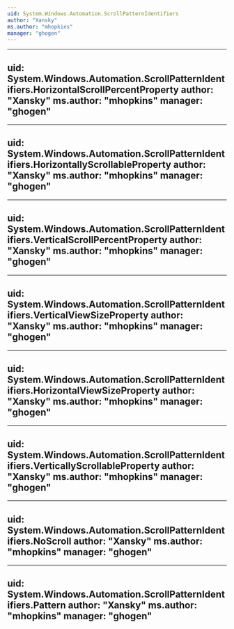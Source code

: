 ```yaml
---
uid: System.Windows.Automation.ScrollPatternIdentifiers
author: "Xansky"
ms.author: "mhopkins"
manager: "ghogen"
---
```


---
uid: System.Windows.Automation.ScrollPatternIdentifiers.HorizontalScrollPercentProperty
author: "Xansky"
ms.author: "mhopkins"
manager: "ghogen"
---

---
uid: System.Windows.Automation.ScrollPatternIdentifiers.HorizontallyScrollableProperty
author: "Xansky"
ms.author: "mhopkins"
manager: "ghogen"
---

---
uid: System.Windows.Automation.ScrollPatternIdentifiers.VerticalScrollPercentProperty
author: "Xansky"
ms.author: "mhopkins"
manager: "ghogen"
---

---
uid: System.Windows.Automation.ScrollPatternIdentifiers.VerticalViewSizeProperty
author: "Xansky"
ms.author: "mhopkins"
manager: "ghogen"
---

---
uid: System.Windows.Automation.ScrollPatternIdentifiers.HorizontalViewSizeProperty
author: "Xansky"
ms.author: "mhopkins"
manager: "ghogen"
---

---
uid: System.Windows.Automation.ScrollPatternIdentifiers.VerticallyScrollableProperty
author: "Xansky"
ms.author: "mhopkins"
manager: "ghogen"
---

---
uid: System.Windows.Automation.ScrollPatternIdentifiers.NoScroll
author: "Xansky"
ms.author: "mhopkins"
manager: "ghogen"
---

---
uid: System.Windows.Automation.ScrollPatternIdentifiers.Pattern
author: "Xansky"
ms.author: "mhopkins"
manager: "ghogen"
---
